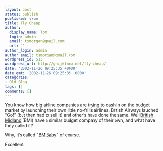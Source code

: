 ```yaml
---
layout: post
status: publish
published: true
title: Fly Cheap
author:
  display_name: Tom
  login: admin
  email: tsmorgan@gmail.com
  url: ''
author_login: admin
author_email: tsmorgan@gmail.com
wordpress_id: 513
wordpress_url: http://ghijklmno.net/fly-cheap/
date: '2002-11-26 09:25:35 +0000'
date_gmt: '2002-11-26 09:25:35 +0000'
categories:
- Old Blog
tags: []
comments: []
---
```

<p>You know how big airline companies are trying to cash in on the budget market by launching their own little no-frills airlines. British Airways lauched &#8220;Go!&#8221; (but then had to sell it) and other&#8217;s have done the same. Well <a href="http://www.flybmi.com/bmi/en-gb/index.aspx">British Midland</a> (BMI) have a similar budget company of their own, and what have they called it?</p>

<p>Why, it&#8217;s called "<a href="http://www.bmibaby.com/bmibaby/en-gb/index.aspx">BMIBaby</a>" of course.</p>

<p>Excellent.</p>

